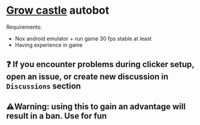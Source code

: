 # [Grow castle](https://play.google.com/store/apps/details?id=com.raongames.growcastle) autobot

Requirements:
- Nox android emulator + run game 30 fps stable at least
- Having experience in game

## ❓ If you encounter problems during clicker setup, open an issue, or create new discussion in `Discussions` section

## ⚠️Warning: using this to gain an advantage will result in a ban. Use for fun